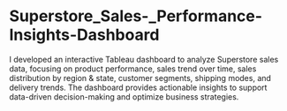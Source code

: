 # Superstore_Sales-_Performance-Insights-Dashboard
I developed an interactive Tableau dashboard to analyze Superstore sales data, focusing on product performance, sales trend over time, sales distribution by region &amp; state, customer segments, shipping modes, and delivery trends. The dashboard provides actionable insights to support data-driven decision-making and optimize business strategies.
